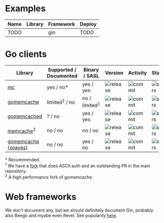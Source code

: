 # Examples

| Name | Library | Framework | Deploy |
| ---  | ---     | ---       | ---    |
| TODO |         | gin       | TODO   |

# Go clients

| Library | Supported / Documented | Binary / SASL | Version | Activity | Stars |
| ---     | ---                    | ---           | ---     | ---      | ---   |
| [mc](https://github.com/memcachier/mc) | yes / no\* | yes / yes |  ![release](https://img.shields.io/github/release/memcachier/mc.svg?maxAge=3600) | ![commit](https://img.shields.io/github/last-commit/memcachier/mc/master.svg?maxAge=3600) | ![stars](https://img.shields.io/github/stars/memcachier/mc.svg?style=social&maxAge=3600) |
| [gomemcache](https://github.com/bradfitz/gomemcache) | limited<sup>1</sup> / no | no / limited<sup>1</sup> |  ![release](https://img.shields.io/github/release/bradfitz/gomemcache.svg?maxAge=3600) | ![commit](https://img.shields.io/github/last-commit/bradfitz/gomemcache/master.svg?maxAge=3600) | ![stars](https://img.shields.io/github/stars/bradfitz/gomemcache.svg?style=social&maxAge=3600) |
| [gomemcached](https://github.com/dustin/gomemcached) | ? / no | yes / yes |  ![release](https://img.shields.io/github/release/dustin/gomemcached.svg?maxAge=3600) | ![commit](https://img.shields.io/github/last-commit/dustin/gomemcached/master.svg?maxAge=3600) | ![stars](https://img.shields.io/github/stars/dustin/gomemcached.svg?style=social&maxAge=3600) |
| [memcache](https://github.com/rainycape/memcache)<sup>2</sup> | no / no | no / no |  ![release](https://img.shields.io/github/release/rainycape/memcache.svg?maxAge=3600) | ![commit](https://img.shields.io/github/last-commit/rainycape/memcache/master.svg?maxAge=3600) | ![stars](https://img.shields.io/github/stars/rainycape/memcache.svg?style=social&maxAge=3600) |
| [gomemcache (zeayes)](https://github.com/zeayes/gomemcache) | no / no | yes / no |  ![release](https://img.shields.io/github/release/zeayes/gomemcache.svg?maxAge=3600) | ![commit](https://img.shields.io/github/last-commit/zeayes/gomemcache/master.svg?maxAge=3600) | ![stars](https://img.shields.io/github/stars/zeayes/gomemcache.svg?style=social&maxAge=3600) |

\* Recommended.  
<sup>1</sup> We have a [fork](https://github.com/memcachier/gomemcache) that does
ASCII auth and an outstanding PR in the main repository.  
<sup>2</sup> A high performance fork of gomemcache.  

# Web frameworks

We don't document any, but we should definitely document Gin, probably also
Beego and myabe even Revel. See popularity
[here](http://www.timqian.com/star-history/#gin-gonic/gin&astaxie/beego&revel/revel).

